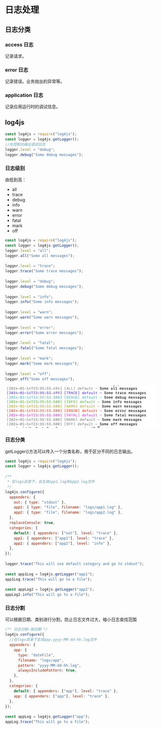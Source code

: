 # 日志处理

## 日志分类

### access 日志

记录请求。

### error 日志

记录错误。业务抛出的异常等。

### application 日志

记录应用运行时的调试信息。

## log4js

```js
const log4js = require("log4js");
const logger = log4js.getLogger();
//在控制台输出调试日志
logger.level = "debug";
logger.debug("Some debug messages");
```

### 日志级别

由低到高：

- all
- trace
- debug
- info
- warn
- error
- fatal
- mark
- off

```js
const log4js = require("log4js");
const logger = log4js.getLogger();
logger.level = "all";
logger.all("Some all messages");

logger.level = "trace";
logger.trace("Some trace messages");

logger.level = "debug";
logger.debug("Some debug messages");

logger.level = "info";
logger.info("Some info messages");

logger.level = "warn";
logger.warn("Some warn messages");

logger.level = "error";
logger.error("Some error messages");

logger.level = "fatal";
logger.fatal("Some fatal messages");

logger.level = "mark";
logger.mark("Some mark messages");

logger.level = "off";
logger.off("Some off messages");
```

![logLevel.png](./images/logLevel.png)

### 日志分类

getLogger()方法可以传入一个分类名称，用于区分不同的日志输出。

```js
const log4js = require("log4js");
const logger = log4js.getLogger();

/**
 * 在logs目录下，会生成app1.log和app2.log文件
 */
log4js.configure({
  appenders: {
    out: { type: "stdout" },
    app1: { type: "file", filename: "logs/app1.log" },
    app2: { type: "file", filename: "logs/app2.log" },
  },
  replaceConsole: true,
  categories: {
    default: { appenders: ["out"], level: "trace" },
    app1: { appenders: ["app1"], level: "trace" },
    app2: { appenders: ["app2"], level: "info" },
  },
});

logger.trace("This will use default category and go to stdout");

const app1Log = log4js.getLogger("app1");
app1Log.trace("This will go to a file");

const appLog2 = log4js.getLogger("app2");
appLog2.info("This will go to a file");
```

### 日志分割

可以根据日期、类别进行分割，防止日志文件过大，缩小日志查找范围

```js
/** 日志分割-按日期 */
log4js.configure({
  //在logs目录下生成app.yyyy-MM-dd-hh.log文件
  appenders: {
    app: {
      type: "dateFile",
      filename: "logs/app",
      pattern: "yyyy-MM-dd-hh.log",
      alwaysIncludePattern: true,
    },
  },
  categories: {
    default: { appenders: ["app"], level: "trace" },
    app: { appenders: ["app"], level: "trace" },
  },
});

const appLog = log4js.getLogger("app");
appLog.trace("This will go to a file");
```

